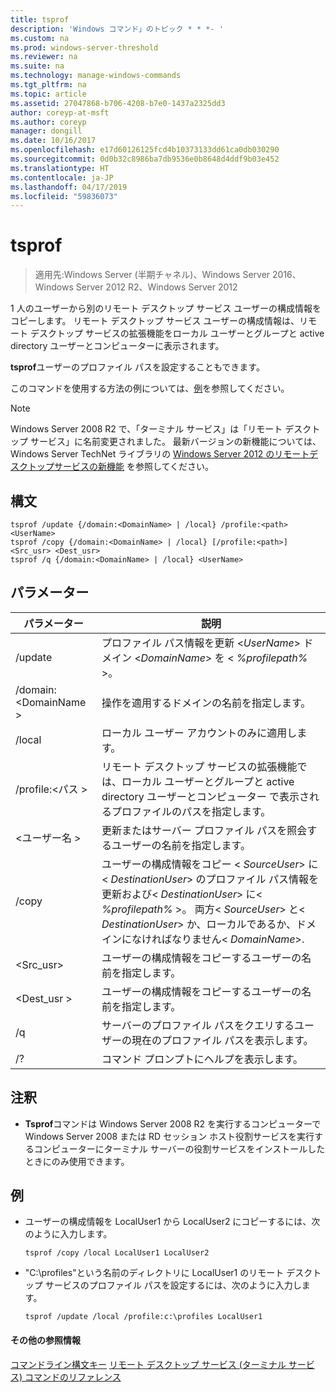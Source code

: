 ```yaml
---
title: tsprof
description: 'Windows コマンド」のトピック * * *- '
ms.custom: na
ms.prod: windows-server-threshold
ms.reviewer: na
ms.suite: na
ms.technology: manage-windows-commands
ms.tgt_pltfrm: na
ms.topic: article
ms.assetid: 27047868-b706-4208-b7e0-1437a2325dd3
author: coreyp-at-msft
ms.author: coreyp
manager: dongill
ms.date: 10/16/2017
ms.openlocfilehash: e17d60126125fcd4b10373133dd61ca0db030290
ms.sourcegitcommit: 0d0b32c8986ba7db9536e0b8648d4ddf9b03e452
ms.translationtype: HT
ms.contentlocale: ja-JP
ms.lasthandoff: 04/17/2019
ms.locfileid: "59836073"
---
```

# <a name="tsprof"></a>tsprof

>適用先:Windows Server (半期チャネル)、Windows Server 2016、Windows Server 2012 R2、Windows Server 2012

1 人のユーザーから別のリモート デスクトップ サービス ユーザーの構成情報をコピーします。
リモート デスクトップ サービス ユーザーの構成情報は、リモート デスクトップ サービスの拡張機能をローカル ユーザーとグループと active directory ユーザーとコンピューターに表示されます。

**tsprof**ユーザーのプロファイル パスを設定することもできます。

このコマンドを使用する方法の例については、[例](#BKMK_examples)を参照してください。

> [!NOTE]
> Windows Server 2008 R2 で、「ターミナル サービス」は「リモート デスクトップ サービス」に名前変更されました。 最新バージョンの新機能については、Windows Server TechNet ライブラリの [Windows Server 2012 のリモートデスクトップサービスの新機能](https://technet.microsoft.com/library/hh831527) を参照してください。

## <a name="syntax"></a>構文
```
tsprof /update {/domain:<DomainName> | /local} /profile:<path> <UserName>
tsprof /copy {/domain:<DomainName> | /local} [/profile:<path>] <Src_usr> <Dest_usr>
tsprof /q {/domain:<DomainName> | /local} <UserName>
```

## <a name="parameters"></a>パラメーター
|パラメーター|説明|
|-------|--------|
|/update|プロファイル パス情報を更新 <*UserName*> ドメイン <*DomainName*> を < *%profilepath%* >。|
|/domain:\<DomainName >|操作を適用するドメインの名前を指定します。|
|/local|ローカル ユーザー アカウントのみに適用します。|
|/profile:\<パス >|リモート デスクトップ サービスの拡張機能では、ローカル ユーザーとグループと active directory ユーザーとコンピューター で表示されるプロファイルのパスを指定します。|
|\<ユーザー名 >|更新またはサーバー プロファイル パスを照会するユーザーの名前を指定します。|
|/copy|ユーザーの構成情報をコピー \< *SourceUser*> に\< *DestinationUser*> のプロファイル パス情報を更新および\< *DestinationUser*> に\< *%profilepath%* >。 両方\< *SourceUser*> と\< *DestinationUser*> か、ローカルであるか、ドメインになければなりません\< *DomainName*>.|
|\<Src_usr>|ユーザーの構成情報をコピーするユーザーの名前を指定します。|
|\<Dest_usr >|ユーザーの構成情報をコピーするユーザーの名前を指定します。|
|/q|サーバーのプロファイル パスをクエリするユーザーの現在のプロファイル パスを表示します。|
|/?|コマンド プロンプトにヘルプを表示します。|

## <a name="remarks"></a>注釈
-   **Tsprof**コマンドは Windows Server 2008 R2 を実行するコンピューターで Windows Server 2008 または RD セッション ホスト役割サービスを実行するコンピューターにターミナル サーバーの役割サービスをインストールしたときにのみ使用できます。

## <a name="BKMK_examples"></a>例
-   ユーザーの構成情報を LocalUser1 から LocalUser2 にコピーするには、次のように入力します。
    ```
    tsprof /copy /local LocalUser1 LocalUser2
    ```
-   "C:\profiles"という名前のディレクトリに LocalUser1 のリモート デスクトップ サービスのプロファイル パスを設定するには、次のように入力します。
    ```
    tsprof /update /local /profile:c:\profiles LocalUser1
    ```

#### <a name="additional-references"></a>その他の参照情報
[コマンドライン構文キー](command-line-syntax-key.md)
[リモート デスクトップ サービス &#40;ターミナル サービス&#41; コマンドのリファレンス](remote-desktop-services-terminal-services-command-reference.md)
